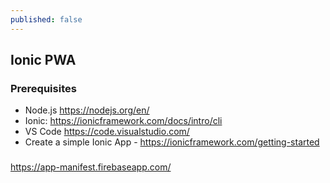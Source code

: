```yaml
---
published: false
---
```

## Ionic PWA

### Prerequisites
- Node.js https://nodejs.org/en/
- Ionic: https://ionicframework.com/docs/intro/cli
- VS Code https://code.visualstudio.com/
- Create a simple Ionic App - https://ionicframework.com/getting-started

### 


https://app-manifest.firebaseapp.com/
